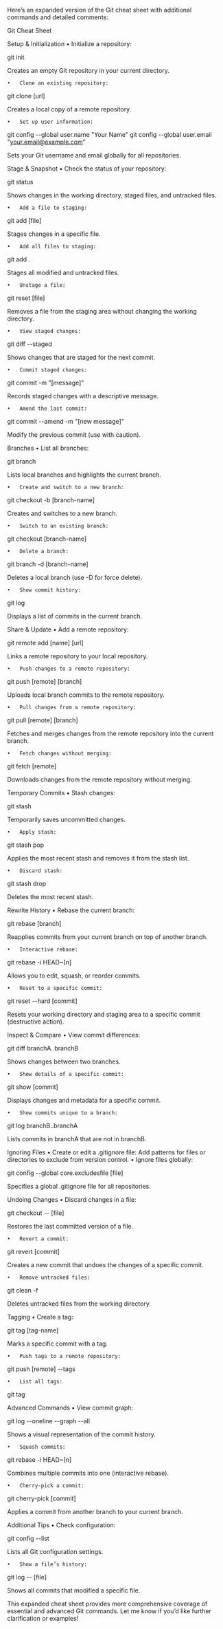Here’s an expanded version of the Git cheat sheet with additional commands and detailed comments:

Git Cheat Sheet

Setup & Initialization
	•	Initialize a repository:

git init

Creates an empty Git repository in your current directory.

	•	Clone an existing repository:

git clone [url]

Creates a local copy of a remote repository.

	•	Set up user information:

git config --global user.name "Your Name"
git config --global user.email "your.email@example.com"

Sets your Git username and email globally for all repositories.

Stage & Snapshot
	•	Check the status of your repository:

git status

Shows changes in the working directory, staged files, and untracked files.

	•	Add a file to staging:

git add [file]

Stages changes in a specific file.

	•	Add all files to staging:

git add .

Stages all modified and untracked files.

	•	Unstage a file:

git reset [file]

Removes a file from the staging area without changing the working directory.

	•	View staged changes:

git diff --staged

Shows changes that are staged for the next commit.

	•	Commit staged changes:

git commit -m "[message]"

Records staged changes with a descriptive message.

	•	Amend the last commit:

git commit --amend -m "[new message]"

Modify the previous commit (use with caution).

Branches
	•	List all branches:

git branch

Lists local branches and highlights the current branch.

	•	Create and switch to a new branch:

git checkout -b [branch-name]

Creates and switches to a new branch.

	•	Switch to an existing branch:

git checkout [branch-name]


	•	Delete a branch:

git branch -d [branch-name]

Deletes a local branch (use -D for force delete).

	•	Show commit history:

git log

Displays a list of commits in the current branch.

Share & Update
	•	Add a remote repository:

git remote add [name] [url]

Links a remote repository to your local repository.

	•	Push changes to a remote repository:

git push [remote] [branch]

Uploads local branch commits to the remote repository.

	•	Pull changes from a remote repository:

git pull [remote] [branch]

Fetches and merges changes from the remote repository into the current branch.

	•	Fetch changes without merging:

git fetch [remote]

Downloads changes from the remote repository without merging.

Temporary Commits
	•	Stash changes:

git stash

Temporarily saves uncommitted changes.

	•	Apply stash:

git stash pop

Applies the most recent stash and removes it from the stash list.

	•	Discard stash:

git stash drop

Deletes the most recent stash.

Rewrite History
	•	Rebase the current branch:

git rebase [branch]

Reapplies commits from your current branch on top of another branch.

	•	Interactive rebase:

git rebase -i HEAD~[n]

Allows you to edit, squash, or reorder commits.

	•	Reset to a specific commit:

git reset --hard [commit]

Resets your working directory and staging area to a specific commit (destructive action).

Inspect & Compare
	•	View commit differences:

git diff branchA..branchB

Shows changes between two branches.

	•	Show details of a specific commit:

git show [commit]

Displays changes and metadata for a specific commit.

	•	Show commits unique to a branch:

git log branchB..branchA

Lists commits in branchA that are not in branchB.

Ignoring Files
	•	Create or edit a .gitignore file:
Add patterns for files or directories to exclude from version control.
	•	Ignore files globally:

git config --global core.excludesfile [file]

Specifies a global .gitignore file for all repositories.

Undoing Changes
	•	Discard changes in a file:

git checkout -- [file]

Restores the last committed version of a file.

	•	Revert a commit:

git revert [commit]

Creates a new commit that undoes the changes of a specific commit.

	•	Remove untracked files:

git clean -f

Deletes untracked files from the working directory.

Tagging
	•	Create a tag:

git tag [tag-name]

Marks a specific commit with a tag.

	•	Push tags to a remote repository:

git push [remote] --tags


	•	List all tags:

git tag

Advanced Commands
	•	View commit graph:

git log --oneline --graph --all

Shows a visual representation of the commit history.

	•	Squash commits:

git rebase -i HEAD~[n]

Combines multiple commits into one (interactive rebase).

	•	Cherry-pick a commit:

git cherry-pick [commit]

Applies a commit from another branch to your current branch.

Additional Tips
	•	Check configuration:

git config --list

Lists all Git configuration settings.

	•	Show a file’s history:

git log -- [file]

Shows all commits that modified a specific file.

This expanded cheat sheet provides more comprehensive coverage of essential and advanced Git commands. Let me know if you’d like further clarification or examples!